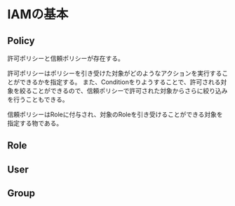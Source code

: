 # IAMの基本

## Policy
許可ポリシーと信頼ポリシーが存在する。

許可ポリシーはポリシーを引き受けた対象がどのようなアクションを実行することができるかを指定する。
また、Conditionをりようすることで、許可される対象を絞ることができるので、信頼ポリシーで許可された対象からさらに絞り込みを行うこともできる。

信頼ポリシーはRoleに付与され、対象のRoleを引き受けることができる対象を指定する物である。

## Role


## User


## Group